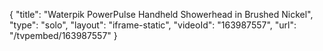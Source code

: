 {
    "title": "Waterpik PowerPulse Handheld Showerhead in Brushed Nickel",
    "type": "solo",
    "layout": "iframe-static",
    "videoId": "163987557",
    "url": "\/tvpembed\/163987557"
}